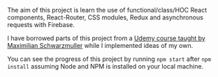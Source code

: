 The aim of this project is learn the use of functional/class/HOC React components, React-Router, CSS modules, Redux and asynchronous requests with Firebase.

I have borrowed parts of this project from a [Udemy course taught by Maximilian Schwarzmuller](https://www.udemy.com/react-the-complete-guide-incl-redux/) while I implemented ideas of my own.

You can see the progress of this project by running ```npm start``` after ```npm install``` assuming Node and NPM is installed on your local machine.
